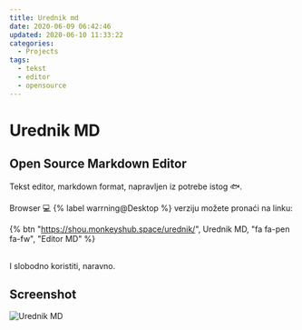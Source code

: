 ```yaml
---
title: Urednik md
date: 2020-06-09 06:42:46
updated: 2020-06-10 11:33:22
categories:
  - Projects
tags:
  - tekst
  - editor
  - opensource
---
```


# Urednik MD


## Open Source Markdown Editor

Tekst editor, markdown format, napravljen iz potrebe istog <span role="img" aria-label="Fishzilla">🐟</span>.

Browser <span role="img" aria-label="PCilla">💻</span> {% label warrning@Desktop  %} verziju možete pronaći na linku:

<!--more-->

{%  btn "https://shou.monkeyshub.space/urednik/", Urednik MD, "fa fa-pen fa-fw", "Editor MD"  %}

<br />I slobodno koristiti, naravno.

##  Screenshot

![Urednik MD](/fragments/images/urednik.jpg)
